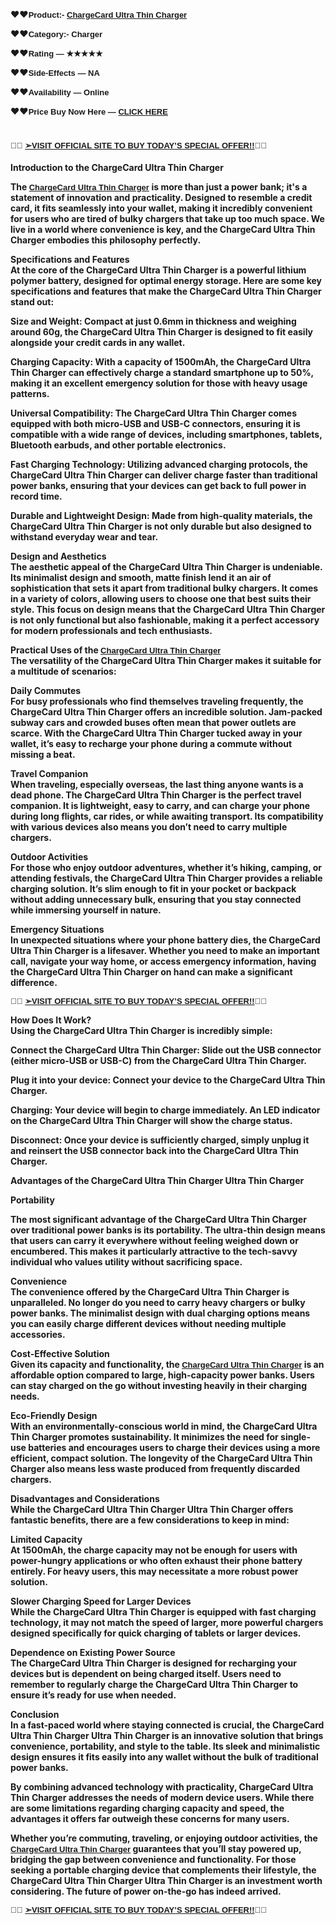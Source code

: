 <p><strong>❤️❤️<span style="font-family: 'Liberation Sans', serif;"><span style="font-size: small;">Product:- <a href="https://www.facebook.com/UltraThinChargerChargeCard/">ChargeCard Ultra Thin Charger</a></span></span></strong></p>
<p><strong>❤️❤️<span style="font-family: 'Liberation Sans', serif;"><span style="font-size: small;">Category:- Charger</span></span></strong></p>
<p><strong>❤️❤️<span style="font-family: 'Liberation Sans', serif;"><span style="font-size: small;">Rating &mdash; ★★★★★</span></span></strong></p>
<p><strong>❤️❤️<span style="font-family: 'Liberation Sans', serif;"><span style="font-size: small;">Side-Effects &mdash; NA</span></span></strong></p>
<p><strong>❤️❤️<span style="font-family: 'Liberation Sans', serif;"><span style="font-size: small;">Availability &mdash; Online</span></span></strong></p>
<p><strong>❤️❤️<span style="font-family: 'Liberation Sans', serif;"><span style="font-size: small;">Price Buy Now Here &mdash; <a href="https://www.facebook.com/UltraThinChargerChargeCard/">CLICK HERE</a></span></span></strong></p>
<h1><strong><span style="font-family: 'Liberation Sans', serif;"><span style="font-size: small;">👀🎆&nbsp;<a title="ChargeCard Ultra Thin Charger" href="https://www.facebook.com/UltraThinChargerChargeCard/">➢VISIT OFFICIAL SITE TO BUY TODAY&rsquo;S SPECIAL OFFER!!</a>👀🎆</span></span></strong></h1>
<p><strong>Introduction to the ChargeCard Ultra Thin Charger</strong></p>
<p><strong>The <span style="font-family: 'Liberation Sans', serif;"><span style="font-size: small;"><a href="https://www.facebook.com/UltraThinChargerChargeCard/">ChargeCard Ultra Thin Charger</a>&nbsp;</span></span>is more than just a power bank; it's a statement of innovation and practicality. Designed to resemble a credit card, it fits seamlessly into your wallet, making it incredibly convenient for users who are tired of bulky chargers that take up too much space. We live in a world where convenience is key, and the ChargeCard Ultra Thin Charger embodies this philosophy perfectly.</strong></p>
<p><strong>Specifications and Features</strong><br /><strong>At the core of the ChargeCard Ultra Thin Charger is a powerful lithium polymer battery, designed for optimal energy storage. Here are some key specifications and features that make the ChargeCard Ultra Thin Charger stand out:</strong></p>
<p><strong>Size and Weight: Compact at just 0.6mm in thickness and weighing around 60g, the ChargeCard Ultra Thin Charger is designed to fit easily alongside your credit cards in any wallet.</strong></p>
<p><strong>Charging Capacity: With a capacity of 1500mAh, the ChargeCard Ultra Thin Charger can effectively charge a standard smartphone up to 50%, making it an excellent emergency solution for those with heavy usage patterns.</strong></p>
<p><strong>Universal Compatibility: The ChargeCard Ultra Thin Charger comes equipped with both micro-USB and USB-C connectors, ensuring it is compatible with a wide range of devices, including smartphones, tablets, Bluetooth earbuds, and other portable electronics.</strong></p>
<p><strong>Fast Charging Technology: Utilizing advanced charging protocols, the ChargeCard Ultra Thin Charger can deliver charge faster than traditional power banks, ensuring that your devices can get back to full power in record time.</strong></p>
<p><strong>Durable and Lightweight Design: Made from high-quality materials, the ChargeCard Ultra Thin Charger is not only durable but also designed to withstand everyday wear and tear.</strong></p>
<p><strong>Design and Aesthetics</strong><br /><strong>The aesthetic appeal of the ChargeCard Ultra Thin Charger is undeniable. Its minimalist design and smooth, matte finish lend it an air of sophistication that sets it apart from traditional bulky chargers. It comes in a variety of colors, allowing users to choose one that best suits their style. This focus on design means that the ChargeCard Ultra Thin Charger is not only functional but also fashionable, making it a perfect accessory for modern professionals and tech enthusiasts.</strong></p>
<p><strong>Practical Uses of the <strong><span style="font-family: 'Liberation Sans', serif;"><span style="font-size: small;"><a href="https://www.facebook.com/UltraThinChargerChargeCard/">ChargeCard Ultra Thin Charger</a></span></span></strong></strong><br /><strong>The versatility of the ChargeCard Ultra Thin Charger makes it suitable for a multitude of scenarios:</strong></p>
<p><strong>Daily Commutes</strong><br /><strong>For busy professionals who find themselves traveling frequently, the ChargeCard Ultra Thin Charger offers an incredible solution. Jam-packed subway cars and crowded buses often mean that power outlets are scarce. With the ChargeCard Ultra Thin Charger tucked away in your wallet, it&rsquo;s easy to recharge your phone during a commute without missing a beat.</strong></p>
<p><strong>Travel Companion</strong><br /><strong>When traveling, especially overseas, the last thing anyone wants is a dead phone. The ChargeCard Ultra Thin Charger is the perfect travel companion. It is lightweight, easy to carry, and can charge your phone during long flights, car rides, or while awaiting transport. Its compatibility with various devices also means you don&rsquo;t need to carry multiple chargers.</strong></p>
<p><strong>Outdoor Activities</strong><br /><strong>For those who enjoy outdoor adventures, whether it&rsquo;s hiking, camping, or attending festivals, the ChargeCard Ultra Thin Charger provides a reliable charging solution. It&rsquo;s slim enough to fit in your pocket or backpack without adding unnecessary bulk, ensuring that you stay connected while immersing yourself in nature.</strong></p>
<p><strong>Emergency Situations</strong><br /><strong>In unexpected situations where your phone battery dies, the ChargeCard Ultra Thin Charger is a lifesaver. Whether you need to make an important call, navigate your way home, or access emergency information, having the ChargeCard Ultra Thin Charger on hand can make a significant difference.</strong></p>
<p><strong><span style="font-family: 'Liberation Sans', serif;"><span style="font-size: small;">👀🎆&nbsp;<a title="ChargeCard Ultra Thin Charger" href="https://www.facebook.com/UltraThinChargerChargeCard/">➢VISIT OFFICIAL SITE TO BUY TODAY&rsquo;S SPECIAL OFFER!!</a>👀🎆</span></span></strong></p>
<p><strong>How Does It Work?</strong><br /><strong>Using the ChargeCard Ultra Thin Charger is incredibly simple:</strong></p>
<p><strong>Connect the ChargeCard Ultra Thin Charger: Slide out the USB connector (either micro-USB or USB-C) from the ChargeCard Ultra Thin Charger.</strong></p>
<p><strong>Plug it into your device: Connect your device to the ChargeCard Ultra Thin Charger.</strong></p>
<p><strong>Charging: Your device will begin to charge immediately. An LED indicator on the ChargeCard Ultra Thin Charger will show the charge status.</strong></p>
<p><strong>Disconnect: Once your device is sufficiently charged, simply unplug it and </strong><strong>reinsert the USB connector back into the ChargeCard Ultra Thin Charger.</strong></p>
<p><strong>Advantages of the ChargeCard Ultra Thin Charger Ultra Thin Charger</strong></p>
<p><strong>Portability</strong></p>
<p><strong>The most significant advantage of the ChargeCard Ultra Thin Charger over traditional power banks is its portability. The ultra-thin design means that users can carry it everywhere without feeling weighed down or encumbered. This makes it particularly attractive to the tech-savvy individual who values utility without sacrificing space.</strong></p>
<p><strong>Convenience</strong><br /><strong>The convenience offered by the ChargeCard Ultra Thin Charger is unparalleled. No longer do you need to carry heavy chargers or bulky power banks. The minimalist design with dual charging options means you can easily charge different devices without needing multiple accessories.</strong></p>
<p><strong>Cost-Effective Solution</strong><br /><strong>Given its capacity and functionality, the <strong><span style="font-family: 'Liberation Sans', serif;"><span style="font-size: small;"><a href="https://www.facebook.com/UltraThinChargerChargeCard/">ChargeCard Ultra Thin Charger</a></span></span></strong> is an affordable option compared to large, high-capacity power banks. Users can stay charged on the go without investing heavily in their charging needs.</strong></p>
<p><strong>Eco-Friendly Design</strong><br /><strong>With an environmentally-conscious world in mind, the ChargeCard Ultra Thin Charger promotes sustainability. It minimizes the need for single-use batteries and encourages users to charge their devices using a more efficient, compact solution. The longevity of the ChargeCard Ultra Thin Charger also means less waste produced from frequently discarded chargers.</strong></p>
<p><strong>Disadvantages and Considerations</strong><br /><strong>While the ChargeCard Ultra Thin Charger Ultra Thin Charger offers fantastic benefits, there are a few considerations to keep in mind:</strong></p>
<p><strong>Limited Capacity</strong><br /><strong>At 1500mAh, the charge capacity may not be enough for users with power-hungry applications or who often exhaust their phone battery entirely. For heavy users, this may necessitate a more robust power solution.</strong></p>
<p><strong>Slower Charging Speed for Larger Devices</strong><br /><strong>While the ChargeCard Ultra Thin Charger is equipped with fast charging technology, it may not match the speed of larger, more powerful chargers designed specifically for quick charging of tablets or larger devices.</strong></p>
<p><strong>Dependence on Existing Power Source</strong><br /><strong>The ChargeCard Ultra Thin Charger is designed for recharging your devices but is dependent on being charged itself. Users need to remember to regularly charge the ChargeCard Ultra Thin Charger to ensure it&rsquo;s ready for use when needed.</strong></p>
<p><strong>Conclusion</strong><br /><strong>In a fast-paced world where staying connected is crucial, the ChargeCard Ultra Thin Charger Ultra Thin Charger is an innovative solution that brings convenience, portability, and style to the table. Its sleek and minimalistic design ensures it fits easily into any wallet without the bulk of traditional power banks.</strong></p>
<p><strong>By combining advanced technology with practicality, ChargeCard Ultra Thin Charger addresses the needs of modern device users. While there are some limitations regarding charging capacity and speed, the advantages it offers far outweigh these concerns for many users.</strong></p>
<p><strong>Whether you&rsquo;re commuting, traveling, or enjoying outdoor activities, the <strong><span style="font-family: 'Liberation Sans', serif;"><span style="font-size: small;"><a href="https://www.facebook.com/UltraThinChargerChargeCard/">ChargeCard Ultra Thin Charger</a></span></span></strong> guarantees that you&rsquo;ll stay powered up, bridging the gap between convenience and functionality. For those seeking a portable charging device that complements their lifestyle, the ChargeCard Ultra Thin Charger Ultra Thin Charger is an investment worth considering. The future of power on-the-go has indeed arrived.</strong></p>
<p><strong><span style="font-family: 'Liberation Sans', serif;"><span style="font-size: small;">👀🎆&nbsp;<a title="ChargeCard Ultra Thin Charger" href="https://www.facebook.com/UltraThinChargerChargeCard/">➢VISIT OFFICIAL SITE TO BUY TODAY&rsquo;S SPECIAL OFFER!!</a>👀🎆</span></span></strong></p>
<p>&nbsp;</p>
